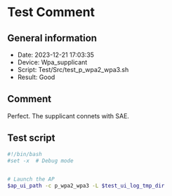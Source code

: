 # Test Comment

## General information

- Date:       2023-12-21 17:03:35
- Device:     Wpa_supplicant
- Script:     Test/Src/test_p_wpa2_wpa3.sh
- Result:     Good

## Comment

Perfect. The supplicant connets with SAE.

## Test script

```bash
#!/bin/bash
#set -x  # Debug mode


# Launch the AP
$ap_ui_path -c p_wpa2_wpa3 -L $test_ui_log_tmp_dir

```
